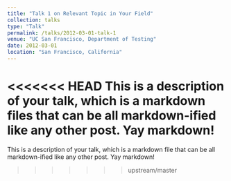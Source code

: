 ```yaml
---
title: "Talk 1 on Relevant Topic in Your Field"
collection: talks
type: "Talk"
permalink: /talks/2012-03-01-talk-1
venue: "UC San Francisco, Department of Testing"
date: 2012-03-01
location: "San Francisco, California"
---
```


<<<<<<< HEAD
This is a description of your talk, which is a markdown files that can be all markdown-ified like any other post. Yay markdown!
=======
This is a description of your talk, which is a markdown file that can be all markdown-ified like any other post. Yay markdown!
>>>>>>> upstream/master
